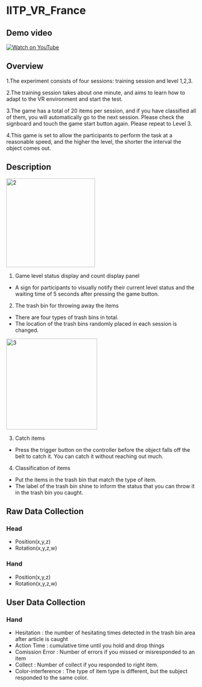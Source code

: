 # IITP_VR_France

## Demo video

[![Watch on YouTube](https://img.youtube.com/vi/mVCdLDOuYbs/0.jpg)](https://youtu.be/mVCdLDOuYbs)

## Overview

1.The experiment consists of four sessions: training session and level 1,2,3.

2.The training session takes about one minute, and aims to learn how to adapt to the VR environment and start the test.

3.The game has a total of 20 items per session, and if you have classified all of them, you will automatically go to the next session. Please check the signboard and touch the game start button again. Please repeat to Level 3.

4.This game is set to allow the participants to perform the task at a reasonable speed, and the higher the level, the shorter the interval the object comes out.


## Description


<img width="235" alt="2" src="https://user-images.githubusercontent.com/58596672/95021250-d86a8a80-06aa-11eb-9dee-54ab0ea71099.PNG">

1) Game level status display and count display panel
  - A sign for participants to visually notify their current level status and the waiting time of 5 seconds after pressing the game button.


2) The trash bin for throwing away the items
  - There are four types of trash bins in total.
  - The location of the trash bins randomly placed in each session is changed.


<img width="241" alt="3" src="https://user-images.githubusercontent.com/58596672/95021252-de606b80-06aa-11eb-9972-4ac9575a1771.PNG">

3) Catch items
  - Press the trigger button on the controller before the object falls off the belt to catch it. You can catch it without reaching out much.


4) Classification of items
  - Put the items in the trash bin that match the type of item.
  - The label of the trash bin shine to inform the status that you can throw it in the trash bin  you caught.

## Raw Data Collection

### Head
  - Position(x,y,z)
  - Rotation(x,y,z,w)

### Hand
  - Position(x,y,z)
  - Rotation(x,y,z,w)

## User Data Collection

### Hand
  - Hesitation : the number of hesitating times detected in the trash bin area after article is caught
  - Action Time : cumulative time until you hold and drop things
  - Comission Error : Number of errors if you missed or misresponded to an item
  - Collect : Number of collect if you responded to right item.
  - Color-interference : The type of item type is different, but the subject responded to the same color.
